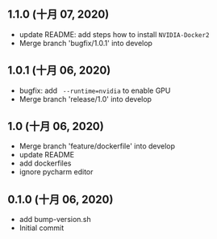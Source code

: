 ## 1.1.0 (十月 07, 2020)
  - update README: add steps how to install `NVIDIA-Docker2`
  - Merge branch 'bugfix/1.0.1' into develop

## 1.0.1 (十月 06, 2020)
  - bugfix: add ` --runtime=nvidia` to enable GPU
  - Merge branch 'release/1.0' into develop

## 1.0 (十月 06, 2020)
  - Merge branch 'feature/dockerfile' into develop
  - update README
  - add dockerfiles
  - ignore pycharm editor

## 0.1.0 (十月 06, 2020)
  - add bump-version.sh
  - Initial commit

